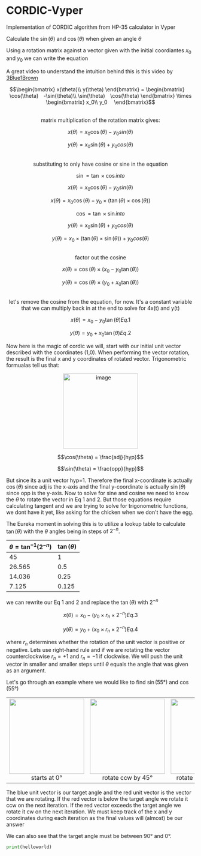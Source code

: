 # CORDIC-Vyper
Implementation of CORDIC algorithm from HP-35 calculator in Vyper

Calculate the $`\sin(\theta)`$ and $`\cos(\theta)`$ when given an angle $`\theta`$

Using a rotation matrix against a vector given with the initial coordiantes $`x_0`$ and $`y_0`$ we can write the equation

A great video to understand the intuition behind this is this video by [3Blue1Brown](https://youtu.be/O85OWBJ2ayo)

```math
\begin{bmatrix}
x(\theta)\\
y(\theta)
\end{bmatrix}
=
\begin{bmatrix}
 \cos(\theta) -\sin(\theta)\\
\sin(\theta) \cos(\theta)
\end{bmatrix}
\times
\begin{bmatrix}
x_0\\ 
y_0 
\end{bmatrix}
```
  </br>  
<div align="center">
matrix multiplication of the rotation matrix gives:
</div>

$$x(\theta)=x_0\cos(\theta)-y_0sin(\theta)$$

$$y(\theta)=x_0\sin(\theta)+y_0cos(\theta)$$
  
  </br>    
<div align="center">
substituting to only have cosine or sine in the equation 
</div>

$$\sin=\tan \times \cos into $$

$$x(\theta)=x_0\cos(\theta)-y_0sin(\theta)$$

$$x(\theta)=x_0\cos(\theta)-y_0 \times (\tan(\theta) \times \cos(\theta))$$

$$\cos=\tan \times \sin into $$

$$y(\theta)=x_0\sin(\theta)+y_0cos(\theta)$$

$$y(\theta)=x_0 \times(\tan(\theta) \times \sin(\theta))+y_0cos(\theta)$$

  </br>    
<div align="center">
factor out the cosine
</div>

$$x(\theta)=\cos(\theta) \times (x_0 - y_0\tan(\theta))$$

$$y(\theta)=\cos(\theta) \times (y_0 + x_0\tan(\theta))$$

  </br>    
<div align="center">
let's remove the cosine from the equation, for now. It's a constant variable that we can multiply back in at the end to solve for 4x(t) and y(t) 
</div>

$$x(\theta) = x_0 - y_0\tan(\theta) Eq.1$$

$$y(\theta) = y_0 + x_0\tan(\theta) Eq.2$$

Now here is the magic of cordic we will, start with our initial unit vector described with the coordinates (1,0). When performing the vector rotation, the result is the final x and y coordinates of rotated vector. Trigonometric formualas tell us that:

<p align="center">
  <img width="200" alt="image" src="https://github.com/y00sh/CORDIC-Vyper/assets/90585099/1b7340da-21d6-4510-ad45-5e23ce2c4ebd">
</p>

$$\cos(\theta) = \frac{adj}{hyp}$$

$$\sin(\theta) = \frac{opp}{hyp}$$

But since its a unit vector hyp=1. Therefore the final x-coordinate is actually $`\cos(\theta)`$ since adj is the x-axis and the final y-coordinate is actually $`\sin(\theta)`$ since opp is the y-axis. Now to solve for sine and cosine we need to know the $`\theta`$ to rotate the vector in Eq 1 and 2. But those equations require calculating tangent and we are trying to solve for trigonometric functions, we dont have it yet, like asking for the chicken when we don't have the egg.  

The Eureka moment in solving this is to utilize a lookup table to calculate $`\tan(\theta)`$  with the $`\theta`$ angles being in steps of $`2^{-n}`$.  

| $\theta = \tan^{-1}(2^{-n})$ | $\tan(\theta)$ |
| ------------------------ | -------------- |
| 45                       | 1              |
| 26.565                   | 0.5            |
| 14.036                   | 0.25           |
| 7.125                    | 0.125          |

we can rewrite our Eq 1 and 2 and replace the $`\tan(\theta)`$ with $`2^{-n}`$

$$x(\theta) = x_0 - (y_0 \times r_n \times 2^{-n}) Eq.3$$

$$y(\theta) = y_0 + (x_0 \times r_n \times 2^{-n}) Eq.4$$

where $`r_n`$ determines whether the rotation of the unit vector is positive or negative. Lets use right-hand rule and if we are rotating the vector counterclockwise $`r_n=+1`$ and $`r_n = -1`$ if clockwise. We will push the unit vector in smaller and smaller steps until $`\theta`$ equals the angle that was given as an argument.

Let's go through an example where we would like to find $`\sin(55°)`$ and $`\cos(55°)`$
<table>
  <tr>
    <td align="center"><img src="https://github.com/y00sh/CORDIC-Vyper/assets/90585099/1751b50c-a430-4710-b88e-ae96264edfbc" width="200"><br>starts at 0°</td>
    <td align="center"><img src="https://github.com/y00sh/CORDIC-Vyper/assets/90585099/773004ac-80b0-4ddb-8767-c5d7be59c54b" width="200"><br>rotate ccw by 45°</td>
    <td align="center"><img src="https://github.com/y00sh/CORDIC-Vyper/assets/90585099/ed979d97-b6a5-495f-b7c2-3251cebb14f8" width="200"><br>rotate ccw by 26.565°</td>
    <td align="center"><img src="https://github.com/y00sh/CORDIC-Vyper/assets/90585099/28e9dd11-7bad-485f-93f4-13bd393e421b" width="200"><br>rotate cw by 14.036°</td>
    <td align="center"><img src="https://github.com/y00sh/CORDIC-Vyper/assets/90585099/b26989f3-92e7-4357-91e3-94c59a7dfd52" width="200"><br>rotate cw by 7.125°</td>
  </tr>
</table>

The blue unit vector is our target angle and the red unit vector is the vector that we are rotating. If the red vector is below the target angle we rotate it ccw on the next iteration. If the red vector exceeds the target angle we rotate it cw on the next iteration. We must keep track of the x and y coordinates during each iteration as the final values will (almost) be our answer

We can also see that the target angle must be between 90° and 0°.  

```python
print(helloworld)
```



